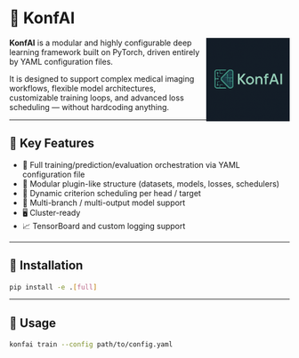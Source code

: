 
# 🧠 KonfAI
<img src="logo.png" alt="KonfAI Logo" width="150" align="right"/>

**KonfAI** is a modular and highly configurable deep learning framework built on PyTorch, driven entirely by YAML configuration files.

It is designed to support complex medical imaging workflows, flexible model architectures, customizable training loops, and advanced loss scheduling — without hardcoding anything.

---

## 🔧 Key Features

- 🔀 Full training/prediction/evaluation orchestration via YAML configuration file
- 🧩 Modular plugin-like structure (datasets, models, losses, schedulers)
- 🔄 Dynamic criterion scheduling per head / target
- 🧠 Multi-branch / multi-output model support
- 🖥️ Cluster-ready
- 📈 TensorBoard and custom logging support

---

## 🚀 Installation

```bash
pip install -e .[full]
```

---

## 🧪 Usage

```bash
konfai train --config path/to/config.yaml
```
